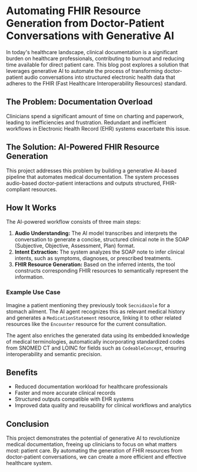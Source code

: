# Automating FHIR Resource Generation from Doctor-Patient Conversations with Generative AI

In today's healthcare landscape, clinical documentation is a significant burden on healthcare professionals, contributing to burnout and reducing time available for direct patient care. This blog post explores a solution that leverages generative AI to automate the process of transforming doctor-patient audio conversations into structured electronic health data that adheres to the FHIR (Fast Healthcare Interoperability Resources) standard.

## The Problem: Documentation Overload

Clinicians spend a significant amount of time on charting and paperwork, leading to inefficiencies and frustration. Redundant and inefficient workflows in Electronic Health Record (EHR) systems exacerbate this issue.

## The Solution: AI-Powered FHIR Resource Generation

This project addresses this problem by building a generative AI-based pipeline that automates medical documentation. The system processes audio-based doctor-patient interactions and outputs structured, FHIR-compliant resources.

## How It Works

The AI-powered workflow consists of three main steps:

1.  **Audio Understanding:** The AI model transcribes and interprets the conversation to generate a concise, structured clinical note in the SOAP (Subjective, Objective, Assessment, Plan) format.
2.  **Intent Extraction:** The system analyzes the SOAP note to infer clinical intents, such as symptoms, diagnoses, or prescribed treatments.
3.  **FHIR Resource Generation:** Based on the inferred intents, the tool constructs corresponding FHIR resources to semantically represent the information.

### Example Use Case

Imagine a patient mentioning they previously took `Secnidazole` for a stomach ailment. The AI agent recognizes this as relevant medical history and generates a `MedicationStatement` resource, linking it to other related resources like the `Encounter` resource for the current consultation.

The agent also enriches the generated data using its embedded knowledge of medical terminologies, automatically incorporating standardized codes from SNOMED CT and LOINC for fields such as `CodeableConcept`, ensuring interoperability and semantic precision.

## Benefits

*   Reduced documentation workload for healthcare professionals
*   Faster and more accurate clinical records
*   Structured outputs compatible with EHR systems
*   Improved data quality and reusability for clinical workflows and analytics

## Conclusion

This project demonstrates the potential of generative AI to revolutionize medical documentation, freeing up clinicians to focus on what matters most: patient care. By automating the generation of FHIR resources from doctor-patient conversations, we can create a more efficient and effective healthcare system.
